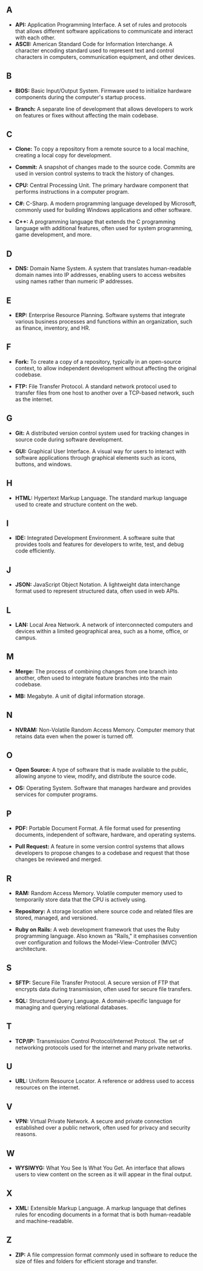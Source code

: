 
## A

- **API:** Application Programming Interface. A set of rules and protocols that allows different software applications to communicate and interact with each other.
- **ASCII:** American Standard Code for Information Interchange. A character encoding standard used to represent text and control characters in computers, communication equipment, and other devices.

## B

- **BIOS:** Basic Input/Output System. Firmware used to initialize hardware components during the computer's startup process.

- **Branch:** A separate line of development that allows developers to work on features or fixes without affecting the main codebase.


## C

- **Clone:** To copy a repository from a remote source to a local machine, creating a local copy for development.

- **Commit:** A snapshot of changes made to the source code. Commits are used in version control systems to track the history of changes.

- **CPU:** Central Processing Unit. The primary hardware component that performs instructions in a computer program.
  
- **C#:** C-Sharp. A modern programming language developed by Microsoft, commonly used for building Windows applications and other software.

- **C++:** A programming language that extends the C programming language with additional features, often used for system programming, game development, and more.


## D

- **DNS:** Domain Name System. A system that translates human-readable domain names into IP addresses, enabling users to access websites using names rather than numeric IP addresses.

## E

- **ERP:** Enterprise Resource Planning. Software systems that integrate various business processes and functions within an organization, such as finance, inventory, and HR.

## F

- **Fork:** To create a copy of a repository, typically in an open-source context, to allow independent development without affecting the original codebase.

- **FTP:** File Transfer Protocol. A standard network protocol used to transfer files from one host to another over a TCP-based network, such as the internet.

## G

- **Git:** A distributed version control system used for tracking changes in source code during software development.

- **GUI:** Graphical User Interface. A visual way for users to interact with software applications through graphical elements such as icons, buttons, and windows.

## H

- **HTML:** Hypertext Markup Language. The standard markup language used to create and structure content on the web.

## I

- **IDE:** Integrated Development Environment. A software suite that provides tools and features for developers to write, test, and debug code efficiently.

## J

- **JSON:** JavaScript Object Notation. A lightweight data interchange format used to represent structured data, often used in web APIs.

## L

- **LAN:** Local Area Network. A network of interconnected computers and devices within a limited geographical area, such as a home, office, or campus.

## M

- **Merge:** The process of combining changes from one branch into another, often used to integrate feature branches into the main codebase.

- **MB:** Megabyte. A unit of digital information storage.

## N

- **NVRAM:** Non-Volatile Random Access Memory. Computer memory that retains data even when the power is turned off.

## O

- **Open Source:** A type of software that is made available to the public, allowing anyone to view, modify, and distribute the source code.

- **OS:** Operating System. Software that manages hardware and provides services for computer programs.

## P

- **PDF:** Portable Document Format. A file format used for presenting documents, independent of software, hardware, and operating systems.

- **Pull Request:** A feature in some version control systems that allows developers to propose changes to a codebase and request that those changes be reviewed and merged.

## R

- **RAM:** Random Access Memory. Volatile computer memory used to temporarily store data that the CPU is actively using.

- **Repository:** A storage location where source code and related files are stored, managed, and versioned.

- **Ruby on Rails:** A web development framework that uses the Ruby programming language. Also known as "Rails," it emphasises convention over configuration and follows the Model-View-Controller (MVC) architecture.

## S

- **SFTP:** Secure File Transfer Protocol. A secure version of FTP that encrypts data during transmission, often used for secure file transfers.

- **SQL:** Structured Query Language. A domain-specific language for managing and querying relational databases.

## T

- **TCP/IP:** Transmission Control Protocol/Internet Protocol. The set of networking protocols used for the internet and many private networks.

## U

- **URL:** Uniform Resource Locator. A reference or address used to access resources on the internet.

## V

- **VPN:** Virtual Private Network. A secure and private connection established over a public network, often used for privacy and security reasons.

## W

- **WYSIWYG:** What You See Is What You Get. An interface that allows users to view content on the screen as it will appear in the final output.

## X

- **XML:** Extensible Markup Language. A markup language that defines rules for encoding documents in a format that is both human-readable and machine-readable.

## Z

- **ZIP:** A file compression format commonly used in software to reduce the size of files and folders for efficient storage and transfer.

